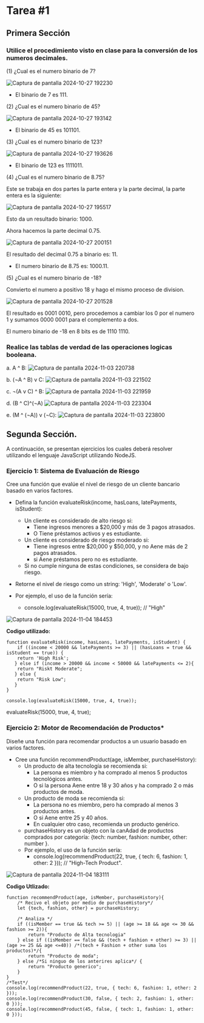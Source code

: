 # Tarea #1

## Primera Sección
### **Utilice el procedimiento visto en clase para la conversión de los numeros decimales.**

(1) ¿Cual es el numero binario de 7?

![Captura de pantalla 2024-10-27 192230](https://github.com/user-attachments/assets/2c22202a-1494-4932-9398-38784563f924)

- El binario de 7 es 111.

(2) ¿Cual es el numero binario de 45?

![Captura de pantalla 2024-10-27 193142](https://github.com/user-attachments/assets/fb1080e7-c22c-44fe-905b-14ec59516c33)

- El binario de 45 es 101101.

(3) ¿Cual es el numero binario de 123?

![Captura de pantalla 2024-10-27 193626](https://github.com/user-attachments/assets/8b0ace0c-ad7f-4a18-a165-c0c0aa5586d8)

- El binario de 123 es 1111011.

(4) ¿Cual es el numero binario de 8.75?

Este se trabaja en dos partes la parte entera y la parte decimal, la parte entera es la siguiente:

![Captura de pantalla 2024-10-27 195517](https://github.com/user-attachments/assets/9107dbe5-5711-4bf8-bd38-babf9980ee74)

Esto da un resultado binario: 1000.

Ahora hacemos la parte decimal 0.75.

![Captura de pantalla 2024-10-27 200151](https://github.com/user-attachments/assets/55aa4fa3-fbca-4e6b-a633-037d771c31ec)

El resultado del decimal 0.75 a binario es: 11.

- El numero binario de 8.75 es: 1000.11.

(5) ¿Cual es el numero binario de -18?

Convierto el numero a positivo 18 y hago el mismo proceso de division.

![Captura de pantalla 2024-10-27 201528](https://github.com/user-attachments/assets/33988ed2-798d-4a1c-9347-b99a6b5aa1b7)

El resultado es 0001 0010, pero procedemos a cambiar los 0 por el numero 1 y sumamos 0000 0001 para el complemento a dos.

El numero binario de -18 en 8 bits es de 1110 1110.

### **Realice las tablas de verdad de las operaciones logicas booleana.**
a. A ^ B:
![Captura de pantalla 2024-11-03 220738](https://github.com/user-attachments/assets/c0f1bf0d-0344-49a9-9df7-c55b7807b50b)

b. (¬A ^ B) v C:
![Captura de pantalla 2024-11-03 221502](https://github.com/user-attachments/assets/6ccf69bf-b493-4737-84c5-b0f288c0e0cd)

c. ¬(A v C) ^ B:
![Captura de pantalla 2024-11-03 221959](https://github.com/user-attachments/assets/cdfa680d-bf8c-48fa-a110-b94a9280aa64)

d. (B ^ C)^(¬A)
![Captura de pantalla 2024-11-03 223304](https://github.com/user-attachments/assets/533aa791-b584-488d-ae4c-e5b6f63e4add)

e. (M ^ (¬A)) v (¬C):
![Captura de pantalla 2024-11-03 223800](https://github.com/user-attachments/assets/d8c8823a-d580-45db-b677-9801166aad2f)

## Segunda Sección.
A continuación, se presentan ejercicios los cuales deberá resolver utilizando el lenguaje
JavaScript utilizando NodeJS.

### **Ejercicio 1: Sistema de Evaluación de Riesgo**

Cree una función que evalúe el nivel de riesgo de un cliente bancario basado en varios factores.

- Defina la función evaluateRisk(income, hasLoans, latePayments, isStudent):
  - Un cliente es considerado de alto riesgo si:
    - Tiene ingresos menores a $20,000 y más de 3 pagos atrasados.
    - O Tiene préstamos activos y es estudiante.
  - Un cliente es considerado de riesgo moderado si:
    - Tiene ingresos entre $20,000 y $50,000, y no Aene más de 2 pagos
atrasados.
    - si Aene préstamos pero no es estudiante.
  - Si no cumple ninguna de estas condiciones, se considera de bajo riesgo.

- Retorne el nivel de riesgo como un string: 'High', 'Moderate' o 'Low'.
- Por ejemplo, el uso de la función sería:
  - console.log(evaluateRisk(15000, true, 4, true)); // "High"

![Captura de pantalla 2024-11-04 184453](https://github.com/user-attachments/assets/c122a2f1-b0b9-4b38-a28b-7fdcef80fd4b)

**Codigo utilizado:**
```
function evaluateRisk(income, hasLoans, latePayments, isStudent) {
    if ((income < 20000 && latePayments >= 3) || (hasLoans = true && isStudent == true)) {
    return 'High Risk';
   } else if (income > 20000 && income < 50000 && latePayments <= 2){
    return "Riskt Moderate";
   } else {
    return "Risk Low";
   }
}

console.log(evaluateRisk(15000, true, 4, true));

```

evaluateRisk(15000, true, 4, true);

### **Ejercicio 2: Motor de Recomendación de Productos***
Diseñe una función para recomendar productos a un usuario basado en varios factores.

- Cree una función recommendProduct(age, isMember, purchaseHistory):
  - Un producto de alta tecnología se recomienda si:
    - La persona es miembro y ha comprado al menos 5 productos tecnológicos antes.
    - O si la persona Aene entre 18 y 30 años y ha comprado 2 o más productos
de moda.
  - Un producto de moda se recomienda si:
    - La persona no es miembro, pero ha comprado al menos 3 productos antes.
    - O si Aene entre 25 y 40 años.
    - En cualquier otro caso, recomienda un producto genérico.
  - purchaseHistory es un objeto con la canAdad de productos comprados por categoría: {tech: number, fashion: number, other: number }.
  - Por ejemplo, el uso de la función sería:
    - console.log(recommendProduct(22, true, { tech: 6, fashion: 1, other: 2 })); //
"High-Tech Product".

![Captura de pantalla 2024-11-04 183111](https://github.com/user-attachments/assets/3b5f23b9-3901-47c4-a319-ed0a88e94ed4)

**Codigo Utlizado:**

```
function recommendProduct(age, isMember, purchaseHistory){
    /* Recivo el objeto por medio de purchaseHistory*/
    let {tech, fashion, other} = purchaseHistory;

    /* Analiza */
    if ((isMember == true && tech >= 5) || (age >= 18 && age <= 30 && fashion >= 2)){
        return "Producto de Alta tecnologia"
    } else if ((isMember == false && (tech + fashion + other) >= 3) || (age >= 25 && age <=40)) /*(tech + Fashion + other suma los productos)*/{
        return "Producto de moda";
    } else /*Si ninguo de los anterires aplica*/ {
        return "Producto generico";
    }    
}
/*Test*/
console.log(recommendProduct(22, true, { tech: 6, fashion: 1, other: 2 }));
console.log(recommendProduct(30, false, { tech: 2, fashion: 1, other: 0 }));
console.log(recommendProduct(45, false, { tech: 1, fashion: 1, other: 0 }));

```




